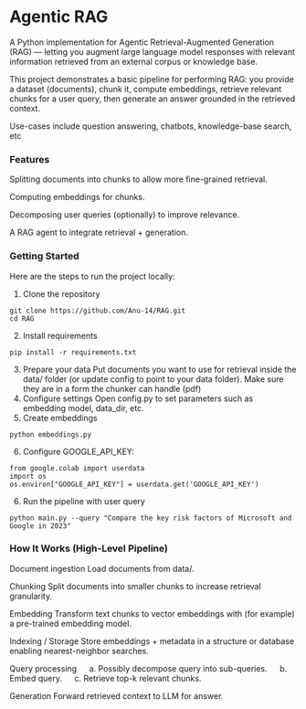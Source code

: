 # Agentic RAG

A Python implementation for Agentic Retrieval-Augmented Generation (RAG) — letting you augment large language model responses with relevant information retrieved from an external corpus or knowledge base.

This project demonstrates a basic pipeline for performing RAG: you provide a dataset (documents), chunk it, compute embeddings, retrieve relevant chunks for a user query, then generate an answer grounded in the retrieved context.

Use-cases include question answering, chatbots, knowledge-base search, etc

### Features

Splitting documents into chunks to allow more fine-grained retrieval.

Computing embeddings for chunks.

Decomposing user queries (optionally) to improve relevance.

A RAG agent to integrate retrieval + generation.

### Getting Started

Here are the steps to run the project locally:

1. Clone the repository
```
git clone https://github.com/Anu-14/RAG.git
cd RAG
```
2. Install requirements
```
pip install -r requirements.txt
```
3. Prepare your data
Put documents you want to use for retrieval inside the data/ folder (or update config to point to your data folder).
Make sure they are in a form the chunker can handle (pdf)
4. Configure settings
Open config.py to set parameters such as embedding model, data_dir, etc.
5. Create embeddings
```
python embeddings.py
```
6. Configure GOOGLE_API_KEY:
```
from google.colab import userdata
import os
os.environ["GOOGLE_API_KEY"] = userdata.get('GOOGLE_API_KEY')
```
6. Run the pipeline with user query
```
python main.py --query "Compare the key risk factors of Microsoft and Google in 2023"
```

### How It Works (High-Level Pipeline)

Document ingestion
Load documents from data/.

Chunking
Split documents into smaller chunks to increase retrieval granularity.

Embedding
Transform text chunks to vector embeddings with (for example) a pre-trained embedding model.

Indexing / Storage
Store embeddings + metadata in a structure or database enabling nearest-neighbor searches.

Query processing
  a. Possibly decompose query into sub-queries.
  b. Embed query.
  c. Retrieve top-k relevant chunks.

Generation
Forward retrieved context to LLM for answer.
